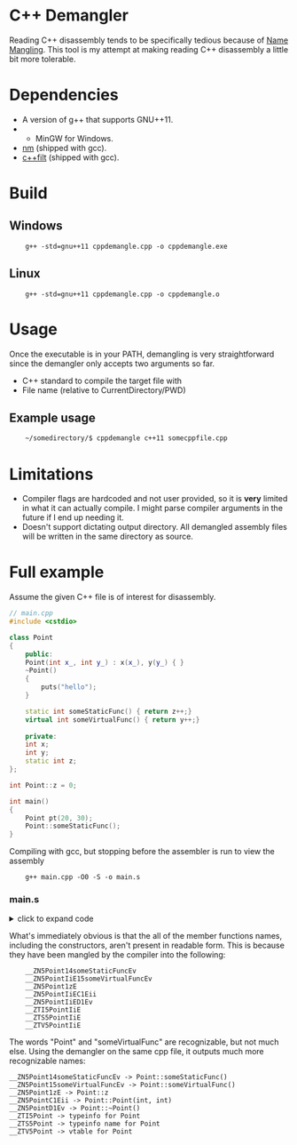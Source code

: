 # C++ Demangler
Reading C++ disassembly tends to be specifically tedious because of [Name Mangling](https://en.wikipedia.org/wiki/Name_mangling). This
tool is my attempt at making reading C++ disassembly a little bit more tolerable.

# Dependencies
- A version of g++ that supports GNU++11.
- - MinGW for Windows.
- [nm](https://sourceware.org/binutils/docs/binutils/nm.html) (shipped with gcc).
- [c++filt](https://sourceware.org/binutils/docs/binutils/c_002b_002bfilt.html) (shipped with gcc).

# Build
## Windows
```
    g++ -std=gnu++11 cppdemangle.cpp -o cppdemangle.exe
```

## Linux
```
    g++ -std=gnu++11 cppdemangle.cpp -o cppdemangle.o
```

# Usage
Once the executable is in your PATH, demangling is very straightforward since the demangler only accepts two arguments so far.
- C++ standard to compile the target file with
- File name (relative to CurrentDirectory/PWD)

## Example usage
```bash
    ~/somedirectory/$ cppdemangle c++11 somecppfile.cpp
```
# Limitations
- Compiler flags are hardcoded and not user provided, so it is **very** limited in what it can actually compile. I might 
    parse compiler arguments in the future if I end up needing it. 
- Doesn't support dictating output directory. All demangled assembly files will be written in the same directory as source.

# Full example
Assume the given C++ file is of interest for disassembly.
```cpp
// main.cpp
#include <cstdio>

class Point
{
    public:    
    Point(int x_, int y_) : x(x_), y(y_) { }
    ~Point()
    {
        puts("hello");
    }

    static int someStaticFunc() { return z++;}
    virtual int someVirtualFunc() { return y++;}
    
    private:
    int x;
    int y;
    static int z;
};

int Point::z = 0;

int main()
{
    Point pt(20, 30);
    Point::someStaticFunc();
}
```
Compiling with gcc, but stopping before the assembler is run to view the assembly
```
    g++ main.cpp -O0 -S -o main.s
```
### main.s
<details>
    <summary>click to expand code</summary>

```assembly

        .file	"main.cpp"
        .section	.text$_ZN5PointC1Eii,"x"
        .linkonce discard
        .align 2
        .globl	__ZN5PointC1Eii
        .def	__ZN5PointC1Eii;	.scl	2;	.type	32;	.endef
    __ZN5PointC1Eii:
    LFB14:
        .cfi_startproc
        pushl	%ebp	 #
        .cfi_def_cfa_offset 8
        .cfi_offset 5, -8
        movl	%esp, %ebp	 #,
        .cfi_def_cfa_register 5
        subl	$4, %esp	 #,
        movl	%ecx, -4(%ebp)	 # this, this
        movl	$__ZTV5Point+8, %edx	 #, _4
        movl	-4(%ebp), %eax	 # this, tmp88
        movl	%edx, (%eax)	 # _4, this_2(D)->_vptr.Point
        movl	-4(%ebp), %eax	 # this, tmp89
        movl	8(%ebp), %edx	 # x_, tmp90
        movl	%edx, 4(%eax)	 # tmp90, this_2(D)->x
        movl	-4(%ebp), %eax	 # this, tmp91
        movl	12(%ebp), %edx	 # y_, tmp92
        movl	%edx, 8(%eax)	 # tmp92, this_2(D)->y
        nop
        leave
        .cfi_restore 5
        .cfi_def_cfa 4, 4
        ret	$8	 #
        .cfi_endproc
    LFE14:
        .section .rdata,"dr"
    LC0:
        .ascii "hello\0"
        .section	.text$_ZN5PointD1Ev,"x"
        .linkonce discard
        .align 2
        .globl	__ZN5PointD1Ev
        .def	__ZN5PointD1Ev;	.scl	2;	.type	32;	.endef
    __ZN5PointD1Ev:
    LFB17:
        .cfi_startproc
        pushl	%ebp	 #
        .cfi_def_cfa_offset 8
        .cfi_offset 5, -8
        movl	%esp, %ebp	 #,
        .cfi_def_cfa_register 5
        subl	$40, %esp	 #,
        movl	%ecx, -12(%ebp)	 # this, this
        movl	$__ZTV5Point+8, %edx	 #, _1
        movl	-12(%ebp), %eax	 # this, tmp88
        movl	%edx, (%eax)	 # _1, this_3(D)->_vptr.Point
        movl	$LC0, (%esp)	 #,
        call	_puts	 #
        nop
        leave
        .cfi_restore 5
        .cfi_def_cfa 4, 4
        ret
        .cfi_endproc
    LFE17:
        .section	.text$_ZN5Point14someStaticFuncEv,"x"
        .linkonce discard
        .globl	__ZN5Point14someStaticFuncEv
        .def	__ZN5Point14someStaticFuncEv;	.scl	2;	.type	32;	.endef
    __ZN5Point14someStaticFuncEv:
    LFB18:
        .cfi_startproc
        pushl	%ebp	 #
        .cfi_def_cfa_offset 8
        .cfi_offset 5, -8
        movl	%esp, %ebp	 #,
        .cfi_def_cfa_register 5
        movl	__ZN5Point1zE, %eax	 # z, z.0_2
        leal	1(%eax), %edx	 #, _4
        movl	%edx, __ZN5Point1zE	 # _4, z
        popl	%ebp	 #
        .cfi_restore 5
        .cfi_def_cfa 4, 4
        ret
        .cfi_endproc
    LFE18:
        .section	.text$_ZN5Point15someVirtualFuncEv,"x"
        .linkonce discard
        .align 2
        .globl	__ZN5Point15someVirtualFuncEv
        .def	__ZN5Point15someVirtualFuncEv;	.scl	2;	.type	32;	.endef
    __ZN5Point15someVirtualFuncEv:
    LFB19:
        .cfi_startproc
        pushl	%ebp	 #
        .cfi_def_cfa_offset 8
        .cfi_offset 5, -8
        movl	%esp, %ebp	 #,
        .cfi_def_cfa_register 5
        subl	$4, %esp	 #,
        movl	%ecx, -4(%ebp)	 # this, this
        movl	-4(%ebp), %eax	 # this, tmp90
        movl	8(%eax), %eax	 # this_2(D)->y, _3
        leal	1(%eax), %ecx	 #, _5
        movl	-4(%ebp), %edx	 # this, tmp91
        movl	%ecx, 8(%edx)	 # _5, this_2(D)->y
        leave
        .cfi_restore 5
        .cfi_def_cfa 4, 4
        ret
        .cfi_endproc
    LFE19:
        .globl	__ZN5Point1zE
        .bss
        .align 4
    __ZN5Point1zE:
        .space 4
        .def	___main;	.scl	2;	.type	32;	.endef
        .text
        .globl	_main
        .def	_main;	.scl	2;	.type	32;	.endef
    _main:
    LFB20:
        .cfi_startproc
        leal	4(%esp), %ecx	 #,
        .cfi_def_cfa 1, 0
        andl	$-16, %esp	 #,
        pushl	-4(%ecx)	 #
        pushl	%ebp	 #
        .cfi_escape 0x10,0x5,0x2,0x75,0
        movl	%esp, %ebp	 #,
        pushl	%ecx	 #
        .cfi_escape 0xf,0x3,0x75,0x7c,0x6
        subl	$36, %esp	 #,
        call	___main	 #
        leal	-20(%ebp), %eax	 #, tmp89
        movl	$30, 4(%esp)	 #,
        movl	$20, (%esp)	 #,
        movl	%eax, %ecx	 # tmp89,
        call	__ZN5PointC1Eii	 #
        subl	$8, %esp	 #,
        call	__ZN5Point14someStaticFuncEv	 #
        leal	-20(%ebp), %eax	 #, tmp90
        movl	%eax, %ecx	 # tmp90,
        call	__ZN5PointD1Ev	 #
        movl	$0, %eax	 #, _6
        movl	-4(%ebp), %ecx	 #,
        .cfi_def_cfa 1, 0
        leave
        .cfi_restore 5
        leal	-4(%ecx), %esp	 #,
        .cfi_def_cfa 4, 4
        ret
        .cfi_endproc
    LFE20:
        .globl	__ZTV5Point
        .section	.rdata$_ZTV5Point,"dr"
        .linkonce same_size
        .align 4
    __ZTV5Point:
        .long	0
        .long	__ZTI5Point
        .long	__ZN5Point15someVirtualFuncEv
        .globl	__ZTI5Point
        .section	.rdata$_ZTI5Point,"dr"
        .linkonce same_size
        .align 4
    __ZTI5Point:
    # <anonymous>:
    # <anonymous>:
        .long	__ZTVN10__cxxabiv117__class_type_infoE+8
    # <anonymous>:
        .long	__ZTS5Point
        .globl	__ZTS5Point
        .section	.rdata$_ZTS5Point,"dr"
        .linkonce same_size
        .align 4
    __ZTS5Point:
        .ascii "5Point\0"
        .ident	"GCC: (MinGW.org GCC-6.3.0-1) 6.3.0"
        .def	_puts;	.scl	2;	.type	32;	.endef

```
</details>

What's immediately obvious is that the all of the member functions names, including the constructors, aren't present in readable form. This is because they have been mangled by the compiler into the following:
```
    __ZN5Point14someStaticFuncEv
    __ZN5PointIiE15someVirtualFuncEv
    __ZN5Point1zE
    __ZN5PointIiEC1Eii
    __ZN5PointIiED1Ev
    __ZTI5PointIiE
    __ZTS5PointIiE
    __ZTV5PointIiE
```
The words "Point" and "someVirtualFunc" are recognizable, but not much else. Using the demangler on the same cpp file, it outputs much more recognizable names:
```
__ZN5Point14someStaticFuncEv -> Point::someStaticFunc()
__ZN5Point15someVirtualFuncEv -> Point::someVirtualFunc()
__ZN5Point1zE -> Point::z
__ZN5PointC1Eii -> Point::Point(int, int)
__ZN5PointD1Ev -> Point::~Point()
__ZTI5Point -> typeinfo for Point
__ZTS5Point -> typeinfo name for Point
__ZTV5Point -> vtable for Point
```
